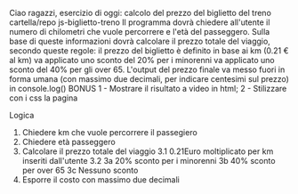 Ciao ragazzi,
esercizio di oggi: calcolo del prezzo del biglietto del treno
cartella/repo js-biglietto-treno
Il programma dovrà chiedere all'utente il numero di chilometri che vuole percorrere e l'età del passeggero.
Sulla base di queste informazioni dovrà calcolare il prezzo totale del viaggio, secondo queste regole:
il prezzo del biglietto è definito in base ai km (0.21 € al km)
va applicato uno sconto del 20% per i minorenni
va applicato uno sconto del 40% per gli over 65.
L'output del prezzo finale va messo fuori in forma umana (con massimo due decimali, per indicare centesimi sul prezzo) in console.log()
BONUS
1 - Mostrare il risultato a video in html;
2 - Stilizzare con i css la pagina

Logica
1. Chiedere km che vuole percorrere il passegiero
2. Chiedere età passeggero
3. Calcolare il prezzo totale del viaggio
 3.1 0.21Euro moltiplicato per km inseriti dall'utente 
 3.2
  3a 20% sconto per i minorenni
  3b 40% sconto per over 65
  3c Nessuno sconto
4. Esporre il costo con massimo due decimali


